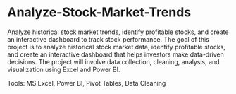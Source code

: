 # Analyze-Stock-Market-Trends
Analyze historical stock market trends, identify profitable stocks, and create an interactive dashboard to track stock performance.
The goal of this project is to analyze historical stock market data, identify profitable stocks, and create an interactive dashboard that helps investors make data-driven decisions. The project will involve data collection, cleaning, analysis, and visualization using Excel and Power BI.

Tools: MS Excel, Power BI, Pivot Tables, Data Cleaning
